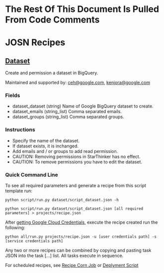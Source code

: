 # The Rest Of This Document Is Pulled From Code Comments

# JOSN Recipes

## [Dataset](dataset/script_dataset.json)

Create and permission a dataset in BigQuery.

Maintained and supported by: ceh@google.com, kenjora@google.com

### Fields

- dataset_dataset (string) Name of Google BigQuery dataset to create.
- dataset_emails (string_list) Comma separated emails.
- dataset_groups (string_list) Comma separated groups.

### Instructions

- Specify the name of the dataset.
- If dataset exists, it is inchanged.
- Add emails and / or groups to add read permission.
- CAUTION: Removing permissions in StarThinker has no effect.
- CAUTION: To remove permissions you have to edit the dataset.

### Quick Command Line

To see all required parameters and generate a recipe from this script template run:

`python script/run.py dataset/script_dataset.json -h`

`python script/run.py dataset/script_dataset.json [all required parameters] > projects/recipe.json`

After [getting Google Cloud Credentials](/auth/README.md), execute the recipe created run the following:

`python all/run.py projects/recipe.json -u [user credentials path] -s [service credentials path]`

Any two or more recipes can be combined by copying and pasting task JSON into the task [...] list.  All tasks execute in sequence.

For scheduled recipes, see [Recipe Corn Job](/cron/README.md) or [Deplyment Script](/deploy/README.md)

